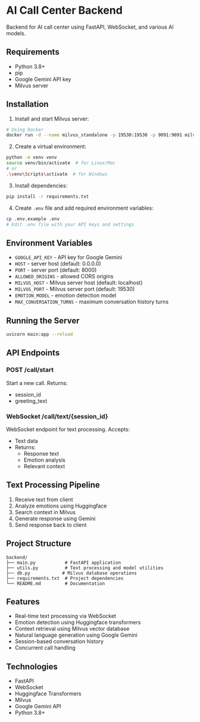 # AI Call Center Backend

Backend for AI call center using FastAPI, WebSocket, and various AI models.

## Requirements

- Python 3.8+
- pip
- Google Gemini API key
- Milvus server

## Installation

1. Install and start Milvus server:

```bash
# Using Docker
docker run -d --name milvus_standalone -p 19530:19530 -p 9091:9091 milvusdb/milvus:latest
```

2. Create a virtual environment:

```bash
python -m venv venv
source venv/bin/activate  # for Linux/Mac
# or
.\venv\Scripts\activate  # for Windows
```

3. Install dependencies:

```bash
pip install -r requirements.txt
```

4. Create `.env` file and add required environment variables:

```bash
cp .env.example .env
# Edit .env file with your API keys and settings
```

## Environment Variables

- `GOOGLE_API_KEY` - API key for Google Gemini
- `HOST` - server host (default: 0.0.0.0)
- `PORT` - server port (default: 8000)
- `ALLOWED_ORIGINS` - allowed CORS origins
- `MILVUS_HOST` - Milvus server host (default: localhost)
- `MILVUS_PORT` - Milvus server port (default: 19530)
- `EMOTION_MODEL` - emotion detection model
- `MAX_CONVERSATION_TURNS` - maximum conversation history turns

## Running the Server

```bash
uvicorn main:app --reload
```

## API Endpoints

### POST /call/start

Start a new call. Returns:

- session_id
- greeting_text

### WebSocket /call/text/{session_id}

WebSocket endpoint for text processing. Accepts:

- Text data
- Returns:
  - Response text
  - Emotion analysis
  - Relevant context

## Text Processing Pipeline

1. Receive text from client
2. Analyze emotions using Huggingface
3. Search context in Milvus
4. Generate response using Gemini
5. Send response back to client

## Project Structure

```
backend/
├── main.py           # FastAPI application
├── utils.py          # Text processing and model utilities
├── db.py            # Milvus database operations
├── requirements.txt  # Project dependencies
└── README.md         # Documentation
```

## Features

- Real-time text processing via WebSocket
- Emotion detection using Huggingface transformers
- Context retrieval using Milvus vector database
- Natural language generation using Google Gemini
- Session-based conversation history
- Concurrent call handling

## Technologies

- FastAPI
- WebSocket
- Huggingface Transformers
- Milvus
- Google Gemini API
- Python 3.8+
